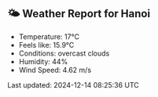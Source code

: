 <!-- WEATHER-START -->
## 🌤 Weather Report for Hanoi

- Temperature: 17°C
- Feels like: 15.9°C
- Conditions: overcast clouds
- Humidity: 44%
- Wind Speed: 4.62 m/s

Last updated: 2024-12-14 08:25:36 UTC
<!-- WEATHER-END -->
